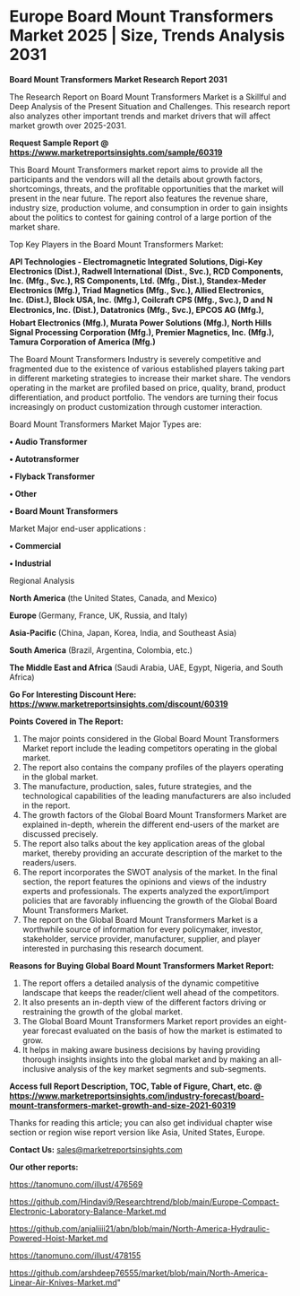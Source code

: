 # Europe Board Mount Transformers Market 2025 | Size, Trends Analysis 2031

<strong>Board Mount Transformers Market Research Report 2031</strong>

The Research Report on Board Mount Transformers Market is a Skillful and Deep Analysis of the Present Situation and Challenges. This research report also analyzes other important trends and market drivers that will affect market growth over 2025-2031.

<strong>Request Sample Report @ <a href=https://www.marketreportsinsights.com/sample/60319>https://www.marketreportsinsights.com/sample/60319</a></strong>

This Board Mount Transformers market report aims to provide all the participants and the vendors will all the details about growth factors, shortcomings, threats, and the profitable opportunities that the market will present in the near future. The report also features the revenue share, industry size, production volume, and consumption in order to gain insights about the politics to contest for gaining control of a large portion of the market share.

Top Key Players in the Board Mount Transformers Market:

<strong>API Technologies - Electromagnetic Integrated Solutions, Digi-Key Electronics (Dist.), Radwell International (Dist., Svc.), RCD Components, Inc. (Mfg., Svc.), RS Components, Ltd. (Mfg., Dist.), Standex-Meder Electronics (Mfg.), Triad Magnetics (Mfg., Svc.), Allied Electronics, Inc. (Dist.), Block USA, Inc. (Mfg.), Coilcraft CPS (Mfg., Svc.), D and N Electronics, Inc. (Dist.), Datatronics (Mfg., Svc.), EPCOS AG (Mfg.), Hobart Electronics (Mfg.), Murata Power Solutions (Mfg.), North Hills Signal Processing Corporation (Mfg.), Premier Magnetics, Inc. (Mfg.), Tamura Corporation of America (Mfg.)</strong>

The Board Mount Transformers Industry is severely competitive and fragmented due to the existence of various established players taking part in different marketing strategies to increase their market share. The vendors operating in the market are profiled based on price, quality, brand, product differentiation, and product portfolio. The vendors are turning their focus increasingly on product customization through customer interaction.

Board Mount Transformers Market Major Types are:

<strong>• Audio Transformer

• Autotransformer

• Flyback Transformer

• Other

• Board Mount Transformers</strong>

Market Major end-user applications :

<strong>• Commercial

• Industrial</strong>

Regional Analysis

</u><strong><b>North America</b></strong> (the United States, Canada, and Mexico)

<strong><b>Europe </b></strong>(Germany, France, UK, Russia, and Italy)

<strong><b>Asia-Pacific</b></strong> (China, Japan, Korea, India, and Southeast Asia)

<strong><b>South America</b></strong> (Brazil, Argentina, Colombia, etc.)

<strong><b>The Middle East and Africa</b></strong> (Saudi Arabia, UAE, Egypt, Nigeria, and South Africa)

<strong>Go For Interesting Discount Here: <a href=https://www.marketreportsinsights.com/discount/60319>https://www.marketreportsinsights.com/discount/60319</a></strong>

<strong>Points Covered in The Report:</strong>
<ol>
  <li>The major points considered in the Global Board Mount Transformers Market report include the leading competitors operating in the global market.</li>
  <li>The report also contains the company profiles of the players operating in the global market.</li>
  <li>The manufacture, production, sales, future strategies, and the technological capabilities of the leading manufacturers are also included in the report.</li>
  <li>The growth factors of the Global Board Mount Transformers Market are explained in-depth, wherein the different end-users of the market are discussed precisely.</li>
  <li>The report also talks about the key application areas of the global market, thereby providing an accurate description of the market to the readers/users.</li>
  <li>The report incorporates the SWOT analysis of the market. In the final section, the report features the opinions and views of the industry experts and professionals. The experts analyzed the export/import policies that are favorably influencing the growth of the Global Board Mount Transformers Market.</li>
  <li>The report on the Global Board Mount Transformers Market is a worthwhile source of information for every policymaker, investor, stakeholder, service provider, manufacturer, supplier, and player interested in purchasing this research document.</li>
</ol>
<strong>Reasons for Buying Global Board Mount Transformers Market Report:</strong>

<ol>
  <li>The report offers a detailed analysis of the dynamic competitive landscape that keeps the reader/client well ahead of the competitors.</li>
  <li>It also presents an in-depth view of the different factors driving or restraining the growth of the global market.</li>
  <li>The Global Board Mount Transformers Market report provides an eight-year forecast evaluated on the basis of how the market is estimated to grow.</li>
  <li>It helps in making aware business decisions by having providing thorough insights insights into the global market and by making an all-inclusive analysis of the key market segments and sub-segments.</li>
</ol>
<strong>Access full Report Description, TOC, Table of Figure, Chart, etc. @ <a href=https://www.marketreportsinsights.com/industry-forecast/board-mount-transformers-market-growth-and-size-2021-60319>https://www.marketreportsinsights.com/industry-forecast/board-mount-transformers-market-growth-and-size-2021-60319</a></strong>


Thanks for reading this article; you can also get individual chapter wise section or region wise report version like Asia, United States, Europe.

<strong>Contact Us:</strong>
sales@marketreportsinsights.com

<strong>Our other reports:</strong>

<a href=https://tanomuno.com/illust/476569>https://tanomuno.com/illust/476569</a>

<a href=https://github.com/Hindavi9/Researchtrend/blob/main/Europe-Compact-Electronic-Laboratory-Balance-Market.md>https://github.com/Hindavi9/Researchtrend/blob/main/Europe-Compact-Electronic-Laboratory-Balance-Market.md</a>

<a href=https://github.com/anjaliiii21/abn/blob/main/North-America-Hydraulic-Powered-Hoist-Market.md>https://github.com/anjaliiii21/abn/blob/main/North-America-Hydraulic-Powered-Hoist-Market.md</a>

<a href=https://tanomuno.com/illust/478155>https://tanomuno.com/illust/478155</a>

<a href=https://github.com/arshdeep76555/market/blob/main/North-America-Linear-Air-Knives-Market.md>https://github.com/arshdeep76555/market/blob/main/North-America-Linear-Air-Knives-Market.md</a>"
